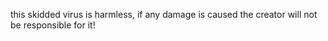 this skidded virus is harmless, if any damage is caused the creator will not be responsible for it!
